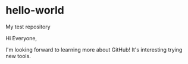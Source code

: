 # hello-world
My test repository

Hi Everyone,

I'm looking forward to learning more about GitHub! It's interesting trying new tools.
